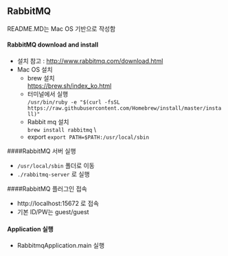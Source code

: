 ## RabbitMQ

README.MD는 Mac OS 기반으로 작성함
#### RabbitMQ download and install 
 - 설치 참고 : http://www.rabbitmq.com/download.html
 - Mac OS 설치 
   - brew 설치 \
    https://brew.sh/index_ko.html
   - 터미널에서 실행 \
   `/usr/bin/ruby -e "$(curl -fsSL https://raw.githubusercontent.com/Homebrew/install/master/install)"`
   - Rabbit mq 설치 \
   `brew install rabbitmq` \
   - export
   `export PATH=$PATH:/usr/local/sbin`
   
####RabbitMQ 서버 실행

- `/usr/local/sbin` 폴더로 이동
- `./rabbitmq-server` 로 실행

####RabbitMQ 플러그인 접속
   
 - http://localhost:15672 로 접속
 - 기본 ID/PW는 guest/guest
 
#### Application 실행

 - RabbitmqApplication.main 실행
 